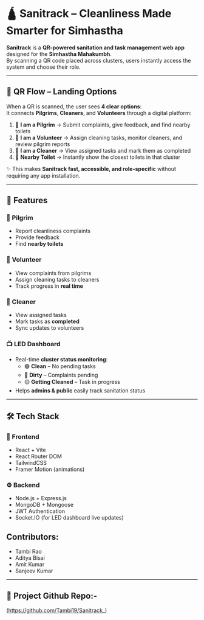 # 🛕 Sanitrack – Cleanliness Made Smarter for Simhastha  

**Sanitrack** is a **QR-powered sanitation and task management web app** designed for the **Simhastha Mahakumbh**.  
By scanning a QR code placed across clusters, users instantly access the system and choose their role.  

---
## 📲 QR Flow – Landing Options  

When a QR is scanned, the user sees **4 clear options**:  
It connects **Pilgrims**, **Cleaners**, and **Volunteers** through a digital platform:

1. 👤 **I am a Pilgrim** → Submit complaints, give feedback, and find nearby toilets  
2. 🙌 **I am a Volunteer** → Assign cleaning tasks, monitor cleaners, and review pilgrim reports  
3. 🧹 **I am a Cleaner** → View assigned tasks and mark them as completed  
4. 🚻 **Nearby Toilet** → Instantly show the closest toilets in that cluster  

✨ This makes **Sanitrack fast, accessible, and role-specific** without requiring any app installation.  

---

## 🚀 Features  

### 👤 Pilgrim  
- Report cleanliness complaints  
- Provide feedback  
- Find **nearby toilets**  

### 🙌 Volunteer  
- View complaints from pilgrims  
- Assign cleaning tasks to cleaners  
- Track progress in **real time**  

### 🧹 Cleaner  
- View assigned tasks  
- Mark tasks as **completed**  
- Sync updates to volunteers  

### 📺 LED Dashboard  
- Real-time **cluster status monitoring**:  
  - 🟢 **Clean** – No pending tasks  
  - 🔴 **Dirty** – Complaints pending  
  - 🟡 **Getting Cleaned** – Task in progress  
- Helps **admins & public** easily track sanitation status  

---

## 🛠 Tech Stack  

### 🎨 Frontend  
- React + Vite  
- React Router DOM  
- TailwindCSS  
- Framer Motion (animations)  

### ⚙️ Backend  
- Node.js + Express.js  
- MongoDB + Mongoose  
- JWT Authentication  
- Socket.IO (for LED dashboard live updates)  

## Contributors:
- Tambi Rao
- Aditya Bisai
- Amit Kumar
- Sanjeev Kumar

---

## 📂 Project Github Repo:-
(https://github.com/Tambi19/Sanitrack_)
